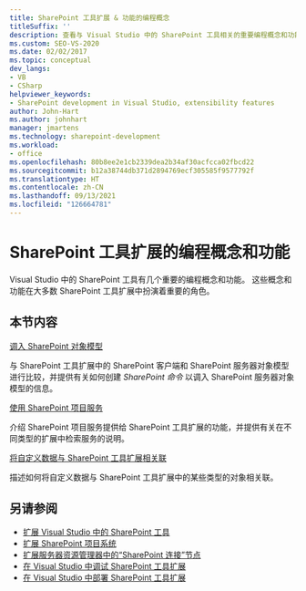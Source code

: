 ```yaml
---
title: SharePoint 工具扩展 & 功能的编程概念
titleSuffix: ''
description: 查看与 Visual Studio 中的 SharePoint 工具相关的重要编程概念和功能，这可能会在 SharePoint 工具扩展中发挥重要作用。
ms.custom: SEO-VS-2020
ms.date: 02/02/2017
ms.topic: conceptual
dev_langs:
- VB
- CSharp
helpviewer_keywords:
- SharePoint development in Visual Studio, extensibility features
author: John-Hart
ms.author: johnhart
manager: jmartens
ms.technology: sharepoint-development
ms.workload:
- office
ms.openlocfilehash: 80b8ee2e1cb2339dea2b34af30acfcca02fbcd22
ms.sourcegitcommit: b12a38744db371d2894769ecf305585f9577792f
ms.translationtype: HT
ms.contentlocale: zh-CN
ms.lasthandoff: 09/13/2021
ms.locfileid: "126664781"
---
```

# <a name="programming-concepts-and-features-for-sharepoint-tools-extensions"></a>SharePoint 工具扩展的编程概念和功能
  Visual Studio 中的 SharePoint 工具有几个重要的编程概念和功能。 这些概念和功能在大多数 SharePoint 工具扩展中扮演着重要的角色。

## <a name="in-this-section"></a>本节内容
 [调入 SharePoint 对象模型](../sharepoint/calling-into-the-sharepoint-object-models.md)

 与 SharePoint 工具扩展中的 SharePoint 客户端和 SharePoint 服务器对象模型进行比较，并提供有关如何创建 *SharePoint 命令* 以调入 SharePoint 服务器对象模型的信息。

 [使用 SharePoint 项目服务](../sharepoint/using-the-sharepoint-project-service.md)

 介绍 SharePoint 项目服务提供给 SharePoint 工具扩展的功能，并提供有关在不同类型的扩展中检索服务的说明。

 [将自定义数据与 SharePoint 工具扩展相关联](../sharepoint/associating-custom-data-with-sharepoint-tools-extensions.md)

 描述如何将自定义数据与 SharePoint 工具扩展中的某些类型的对象相关联。

## <a name="see-also"></a>另请参阅
- [扩展 Visual Studio 中的 SharePoint 工具](../sharepoint/extending-the-sharepoint-tools-in-visual-studio.md)
- [扩展 SharePoint 项目系统](../sharepoint/extending-the-sharepoint-project-system.md)
- [扩展服务器资源管理器中的“SharePoint 连接”节点](../sharepoint/extending-the-sharepoint-connections-node-in-server-explorer.md)
- [在 Visual Studio 中调试 SharePoint 工具扩展](../sharepoint/debugging-extensions-for-the-sharepoint-tools-in-visual-studio.md)
- [在 Visual Studio 中部署 SharePoint 工具扩展](../sharepoint/deploying-extensions-for-the-sharepoint-tools-in-visual-studio.md)
